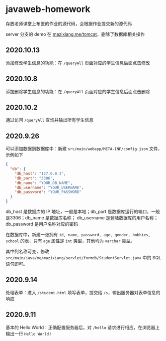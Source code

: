 # javaweb-homework

存放老师课堂上布置的作业的源代码，会根据作业提交新的源代码

server 分支的 demo 在 [mazixiang.me/tomcat](https://mazixiang.me/tomcat)，删除了数据库相关操作

## 2020.10.13

添加修改学生信息的功能：在 `/queryAll` 页面对应的学生信息后面点击修改

## 2020.10.8

添加删除学生信息的功能：在 `/queryAll` 页面对应的学生信息后面点击删除

## 2020.10.2

通过访问 `/queryAll` 查询并输出所有学生信息

## 2020.9.26

可以添加数据到数据库中：新建 `src/main/webapp/META-INF/config.json` 文件，示例如下

```json
{
  "db": {
    "db_host": "127.0.0.1",
    "db_port": "3306",
    "db_name": "YOUR_DB_NAME",
    "db_username": "YOUR_USERNAME",
    "db_password": "YOUR_PASSWORD"
  }
}
```

db_host 是数据库的 IP 地址，一般是本地；db_port 是数据库运行的端口，一般是3306；db_name 是数据库名称；
db_username 是登陆数据库的用户名称；db_password 是用户名称对应的密码

在数据库中，新建一张拥有 `id, name, password, age, gender, hobbies, school` 的表，只有 `age` 属性是 `int` 类型，其他均为 `varchar` 类型。

其中列名称可变，修改 `src/main/java/me/mazixiang/servlet/formdb/StudentServlet.java` 中的 SQL 语句即可。

## 2020.9.14

处理表单：进入 `/student.html` 填写表单，提交给 `/s`，输出服务器对表单信息的响应

## 2020.9.11

基本的 Hello World：正确配置服务器后，对 `/hello` 请求进行相应，在浏览器上输出一行  `Hello World！`